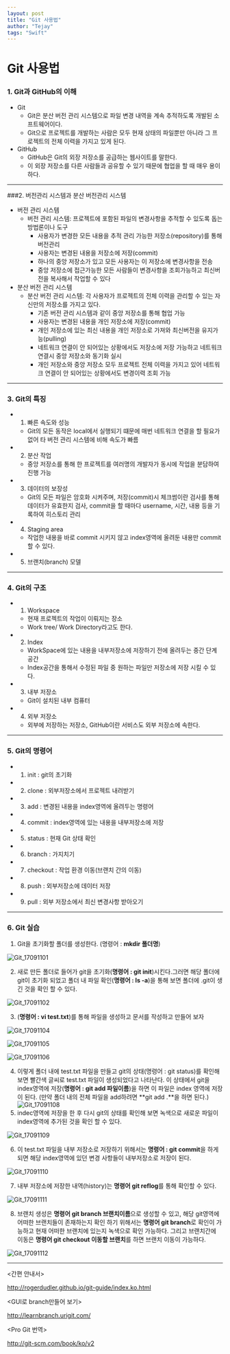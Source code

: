 ```yaml
---
layout: post
title: "Git 사용법"
author: "Tejay"
tags: "Swift"
---
```


# Git 사용법

### 1. Git과 GitHub의 이해

- Git
  - Git은 분산 버전 관리 시스템으로 파일 변경 내역을 계속 추적하도록 개발된 소프트웨어이다.
  - Git으로 프로젝트를 개발하는 사람은 모두 현재 상태의 파일뿐만 아니라 그 프로젝트의 전체 이력을 가지고 있게 된다.
- GitHub
  - GitHub은 Git의 외장 저장소를 공급하는 웹사이트를 말한다.
  - 이 외장 저장소를 다른 사람들과 공유할 수 있기 때문에 협업을 할 때 매우 용이하다.

** **

###2. 버전관리 시스템과 분산 버전관리 시스템

- 버전 관리 시스템
  - 버전 관리 시스템: 프로젝트에 포함된 파일의 변경사항을 추적할 수 있도록 돕는 방법론이나 도구
    - 사용자가 변경한 모든 내용을 추적 관리 가능한 저장소(repository)를 통해 버전관리
    - 사용자는 변경된 내용을 저장소에 저장(commit)
    - 하나의 중앙 저장소가 있고 모든 사용자는 이 저장소에 변경사항을 전송
    - 중앙 저장소에 접근가능한 모든 사람들이 변경사항을 조회가능하고 최신버전을 복사해서 작업할 수 있다
- 분산 버전 관리 시스템
  - 분산 버전 관리 시스템: 각 사용자가 프로젝트의 전체 이력을 관리할 수 있는 자신만의 저장소를 가지고 있다.
    - 기존 버전 관리 시스템과 같이 중앙 저장소를 통해 협업 가능
    - 사용자는 변경된 내용을 개인 저장소에 저장(commit)
    - 개인 저장소에 있는 최신 내용을 개인 저장소로 가져와 최신버전을 유지가능(pulling)
    - 네트워크 연결이 안 되어있는 상황에서도 저장소에 저장 가능하고 네트워크 연결시 중앙 저장소와 동기화 실시
    - 개인 저장소와 중앙 저장소 모두 프로젝트 전체 이력을 가지고 있어 네트워크 연결이 안 되어있는 상황에서도 변경이력 조회 가능

** **

### 3. Git의 특징

- 1. 빠른 속도와 성능

  - Git의 모든 동작은 local에서 실행되기 떄문에 매번 네트워크 연결을 할 필요가 없어 타 버전 관리 시스템에 비해 속도가 빠름

- 2. 분산 작업

  - 중앙 저장소를 통해 한 프로젝트를 여러명의 개발자가 동시에 작업을 분담하여 진행 가능

- 3. 데이터의 보장성

  - Git의 모든 파일은 암호화 시켜주며, 저장(commit)시 체크썸이란 검사를 통해 데이터가 유효한지 검사, commit을 할 때마다 username, 시간, 내용 등을 기록하여 히스토리 관리

- 4. Staging area

  - 작업한 내용을 바로 commit 시키지 않고 index영역에 올려둔 내용만 commit할 수 있다.

- 5. 브랜치(branch) 모델

** **

### 4. Git의 구조

- 1. Workspace

  - 현재 프로젝트의 작업이 이뤄지는 장소
  - Work tree/ Work Directory라고도 한다.

- 2. Index

  - WorkSpace에 있는 내용을 내부저장소에 저장하기 전에 올려두는 중간 단계 공간
  - Index공간을 통해서 수정된 파일 중 원하는 파일만 저장소에 저장 시킬 수 있다.

- 3. 내부 저장소

  - Git이 설치된 내부 컴퓨터

- 4. 외부 저장소

  - 외부에 저장하는 저장소, GitHub이란 서비스도 외부 저장소에 속한다.

** **

### 5. Git의 명령어

- 1. init : git의 초기화
- 2. clone : 외부저장소에서 프로젝트 내려받기
- 3. add : 변경된 내용을 index영역에 올려두는 명령어
- 4. commit : index영역에 있는 내용을 내부저장소에 저장
- 5. status : 현재 Git 상태 확인
- 6. branch : 가지치기
- 7. checkout : 작업 환경 이동(브랜치 간의 이동)
- 8. push : 외부저장소에 데이터 저장
- 9. pull : 외부 저장소에서 최신 변경사항 받아오기

** **

### 6. Git 실습

1. Git을 초기화할 폴더를 생성한다. (명령어 : **mkdir 폴더명**)

![Git_17091101](https://simajune.github.io/img/posting/Git_17091101.png)

2. 새로 만든 폴더로 들어가 git을 초기화(**명령어 : git init**)시킨다.그러면 해당 폴더에 git이 초기화 되었고 폴더 내 파일 확인(**명령어 : ls -a**)을 통해 보면 폴더에 .git이 생긴 것을 확인 할 수 있다.

![Git_17091102](https://simajune.github.io/img/posting/Git_17091103.png)

3. (**명령어 : vi test.txt**)를 통해 파일을 생성하고 문서를 작성하고 만들어 보자

![Git_17091104](https://simajune.github.io/img/posting/Git_17091104.png)

![Git_17091105](https://simajune.github.io/img/posting/Git_17091105.png)

![Git_17091106](https://simajune.github.io/img/posting/Git_17091106.png)

4. 이렇게 폴더 내에 test.txt 파일을 만들고 git의 상태(명령어 : git status)를 확인해보면 빨간색 글씨로 test.txt 파일이 생성되었다고 나타난다. 이 상태에서 git을 index영역에 저장(**명령어 : git add 파일이름**)을 하면 이 파일은 index 영역에 저장이 된다. (만약 폴더 내의 전체 파일을 add하려면 **git add .**을 하면 된다.)![Git_17091108](https://simajune.github.io/img/posting/Git_17091108.png)
5. indec영역에 저장을 한 후 다시 git의 상태를 확인해 보면 녹색으로 새로운 파일이 index영역에 추가된 것을 확인 할 수 있다.

![Git_17091109](https://simajune.github.io/img/posting/Git_17091109.png)

6. 이 test.txt 파일을 내부 저장소로 저장하기 위해서는 **명령어 : git commit**을 하게 되면 해당 index영역에 있던 변경 사항들이 내부저장소로 저장이 된다.

![Git_17091110](https://simajune.github.io/img/posting/Git_17091110.png)

7. 내부 저장소에 저장한 내역(history)는 **명령어 git reflog**를 통해 확인할 수 있다.

![Git_17091111](https://simajune.github.io/img/posting/Git_17091111.png)

8. 브랜치 생성은 **명령어 git branch 브랜치이름**으로 생성할 수 있고, 해당 git영역에 어떠한 브랜치들이 존재하는지 확인 하기 위해서는 **명령어 git branch**로 확인이 가능하고 현재 어떠한 브랜치에 있는지 녹색으로 확인 가능하다. 그리고 브랜치간에 이동은 **명령어 git checkout 이동할 브랜치**를 하면 브랜치 이동이 가능하다.

![Git_17091112](https://simajune.github.io/img/posting/Git_17091112.png)

** **

<간편 안내서>

http://rogerdudler.github.io/git-guide/index.ko.html

<GUI로 branch만들어 보기>

http://learnbranch.urigit.com/

<Pro Git 번역>

http://git-scm.com/book/ko/v2
